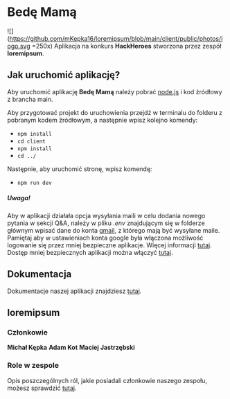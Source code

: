 # Bedę Mamą
![](https://github.com/mKepka16/loremipsum/blob/main/client/public/photos/logo.svg =250x)
Aplikacja na konkurs **HackHeroes** stworzona przez zespół **loremipsum**.

## Jak uruchomić aplikację?
Aby uruchomić aplikację **Bedę Mamą** należy pobrać [node.js](https://nodejs.org/en/) i kod źródłowy z brancha main.

Aby przygotować projekt do uruchowienia przejdź w terminalu do folderu z pobranym kodem źródłowym, a następnie wpisz kolejno komendy:
* `npm install`
* `cd client`
* `npm install`
* `cd ../`
  
Następnie, aby uruchomić stronę, wpisz komendę:
* `npm run dev`
  
##### Uwaga!
Aby w aplikacji działała opcja wysyłania maili w celu dodania nowego pytania w sekcji Q&A, należy w pliku _.env_ znajdującym się w folderze głównym wpisać dane do konta [gmail](https://mail.google.com/), z którego mają być wysyłane maile. Pamiętaj aby w ustawieniach konta google była włączona możliwość logowanie się przez mniej bezpieczne aplikacje. Więcej informacji [tutaj](https://support.google.com/accounts/answer/3466521?hl=en). Dostęp mniej bezpiecznych aplikacji można włączyć [tutaj](https://myaccount.google.com/security).

## Dokumentacja
Dokumentacje naszej aplikacji znajdziesz [tutaj](https://docs.google.com/document/d/1Q44Y6raXL_zKQb6XvoThQRmUStSRaXSEA2cO1yqyf4c/edit?usp=sharing).

## loremipsum

### Członkowie
**Michał Kępka**
**Adam Kot**
**Maciej Jastrzębski**

### Role w zespole
Opis poszczególnych ról, jakie posiadali członkowie naszego zespołu, możesz sprawdzić [tutaj](https://drive.google.com/file/d/1S24dO8OagQZ_b8HLdRX75S771hGjX6S7/view?usp=sharing).
  
